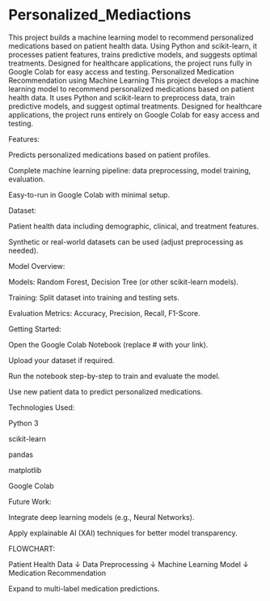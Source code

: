# Personalized_Mediactions
This project builds a machine learning model to recommend personalized medications based on patient health data. Using Python and scikit-learn, it processes patient features, trains predictive models, and suggests optimal treatments. Designed for healthcare applications, the project runs fully in Google Colab for easy access and testing.
Personalized Medication Recommendation using Machine Learning
This project develops a machine learning model to recommend personalized medications based on patient health data. It uses Python and scikit-learn to preprocess data, train predictive models, and suggest optimal treatments. Designed for healthcare applications, the project runs entirely on Google Colab for easy access and testing.

Features:

Predicts personalized medications based on patient profiles.

Complete machine learning pipeline: data preprocessing, model training, evaluation.

Easy-to-run in Google Colab with minimal setup.

Dataset:

Patient health data including demographic, clinical, and treatment features.

Synthetic or real-world datasets can be used (adjust preprocessing as needed).

Model Overview:

Models: Random Forest, Decision Tree (or other scikit-learn models).

Training: Split dataset into training and testing sets.

Evaluation Metrics: Accuracy, Precision, Recall, F1-Score.

Getting Started:

Open the Google Colab Notebook (replace # with your link).

Upload your dataset if required.

Run the notebook step-by-step to train and evaluate the model.

Use new patient data to predict personalized medications.

Technologies Used:

Python 3

scikit-learn

pandas

matplotlib

Google Colab

Future Work:

Integrate deep learning models (e.g., Neural Networks).

Apply explainable AI (XAI) techniques for better model transparency.

FLOWCHART:

Patient Health Data
       ↓
Data Preprocessing
       ↓
Machine Learning Model
       ↓
Medication Recommendation


Expand to multi-label medication predictions.
